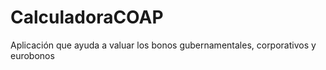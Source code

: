 # CalculadoraCOAP
Aplicación que ayuda a valuar los bonos gubernamentales, corporativos y eurobonos
